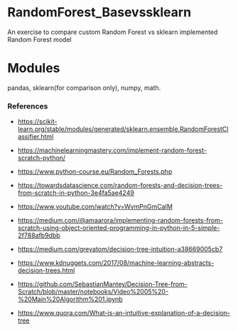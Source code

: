 # RandomForest_Basevssklearn

An exercise to compare custom Random Forest vs sklearn implemented Random Forest model

# Modules

pandas, sklearn(for comparison only), numpy, math.

### References

- https://scikit-learn.org/stable/modules/generated/sklearn.ensemble.RandomForestClassifier.html

- https://machinelearningmastery.com/implement-random-forest-scratch-python/

- https://www.python-course.eu/Random_Forests.php

- https://towardsdatascience.com/random-forests-and-decision-trees-from-scratch-in-python-3e4fa5ae4249

- https://www.youtube.com/watch?v=WvmPnGmCaIM

- https://medium.com/@amaarora/implementing-random-forests-from-scratch-using-object-oriented-programming-in-python-in-5-simple-2f788afb9dbb

- https://medium.com/greyatom/decision-tree-intuition-a38669005cb7

- https://www.kdnuggets.com/2017/08/machine-learning-abstracts-decision-trees.html

- https://github.com/SebastianMantey/Decision-Tree-from-Scratch/blob/master/notebooks/Video%2005%20-%20Main%20Algorithm%201.ipynb

- https://www.quora.com/What-is-an-intuitive-explanation-of-a-decision-tree
